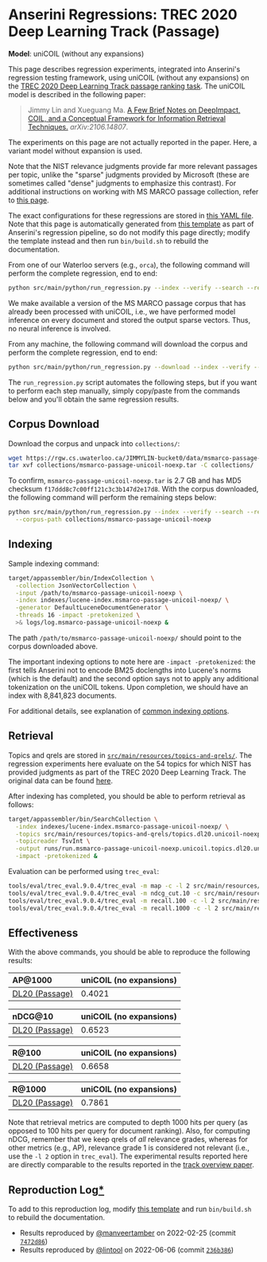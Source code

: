 # Anserini Regressions: TREC 2020 Deep Learning Track (Passage)

**Model**: uniCOIL (without any expansions)

This page describes regression experiments, integrated into Anserini's regression testing framework, using uniCOIL (without any expansions) on the [TREC 2020 Deep Learning Track passage ranking task](https://trec.nist.gov/data/deep2020.html).
The uniCOIL model is described in the following paper:

> Jimmy Lin and Xueguang Ma. [A Few Brief Notes on DeepImpact, COIL, and a Conceptual Framework for Information Retrieval Techniques.](https://arxiv.org/abs/2106.14807) _arXiv:2106.14807_.

The experiments on this page are not actually reported in the paper.
Here, a variant model without expansion is used.

Note that the NIST relevance judgments provide far more relevant passages per topic, unlike the "sparse" judgments provided by Microsoft (these are sometimes called "dense" judgments to emphasize this contrast).
For additional instructions on working with MS MARCO passage collection, refer to [this page](experiments-msmarco-passage.md).

The exact configurations for these regressions are stored in [this YAML file](../src/main/resources/regression/dl20-passage-unicoil-noexp.yaml).
Note that this page is automatically generated from [this template](../src/main/resources/docgen/templates/dl20-passage-unicoil-noexp.template) as part of Anserini's regression pipeline, so do not modify this page directly; modify the template instead and then run `bin/build.sh` to rebuild the documentation.

From one of our Waterloo servers (e.g., `orca`), the following command will perform the complete regression, end to end:

```bash
python src/main/python/run_regression.py --index --verify --search --regression dl20-passage-unicoil-noexp
```

We make available a version of the MS MARCO passage corpus that has already been processed with uniCOIL, i.e., we have performed model inference on every document and stored the output sparse vectors.
Thus, no neural inference is involved.

From any machine, the following command will download the corpus and perform the complete regression, end to end:

```bash
python src/main/python/run_regression.py --download --index --verify --search --regression dl20-passage-unicoil-noexp
```

The `run_regression.py` script automates the following steps, but if you want to perform each step manually, simply copy/paste from the commands below and you'll obtain the same regression results.

## Corpus Download

Download the corpus and unpack into `collections/`:

```bash
wget https://rgw.cs.uwaterloo.ca/JIMMYLIN-bucket0/data/msmarco-passage-unicoil-noexp.tar -P collections/
tar xvf collections/msmarco-passage-unicoil-noexp.tar -C collections/
```

To confirm, `msmarco-passage-unicoil-noexp.tar` is 2.7 GB and has MD5 checksum `f17ddd8c7c00ff121c3c3b147d2e17d8`.
With the corpus downloaded, the following command will perform the remaining steps below:

```bash
python src/main/python/run_regression.py --index --verify --search --regression dl20-passage-unicoil-noexp \
  --corpus-path collections/msmarco-passage-unicoil-noexp
```

## Indexing

Sample indexing command:

```bash
target/appassembler/bin/IndexCollection \
  -collection JsonVectorCollection \
  -input /path/to/msmarco-passage-unicoil-noexp \
  -index indexes/lucene-index.msmarco-passage-unicoil-noexp/ \
  -generator DefaultLuceneDocumentGenerator \
  -threads 16 -impact -pretokenized \
  >& logs/log.msmarco-passage-unicoil-noexp &
```

The path `/path/to/msmarco-passage-unicoil-noexp/` should point to the corpus downloaded above.

The important indexing options to note here are `-impact -pretokenized`: the first tells Anserini not to encode BM25 doclengths into Lucene's norms (which is the default) and the second option says not to apply any additional tokenization on the uniCOIL tokens.
Upon completion, we should have an index with 8,841,823 documents.

For additional details, see explanation of [common indexing options](common-indexing-options.md).

## Retrieval

Topics and qrels are stored in [`src/main/resources/topics-and-qrels/`](../src/main/resources/topics-and-qrels/).
The regression experiments here evaluate on the 54 topics for which NIST has provided judgments as part of the TREC 2020 Deep Learning Track.
The original data can be found [here](https://trec.nist.gov/data/deep2020.html).

After indexing has completed, you should be able to perform retrieval as follows:

```bash
target/appassembler/bin/SearchCollection \
  -index indexes/lucene-index.msmarco-passage-unicoil-noexp/ \
  -topics src/main/resources/topics-and-qrels/topics.dl20.unicoil-noexp.0shot.tsv.gz \
  -topicreader TsvInt \
  -output runs/run.msmarco-passage-unicoil-noexp.unicoil.topics.dl20.unicoil-noexp.0shot.txt \
  -impact -pretokenized &
```

Evaluation can be performed using `trec_eval`:

```bash
tools/eval/trec_eval.9.0.4/trec_eval -m map -c -l 2 src/main/resources/topics-and-qrels/qrels.dl20-passage.txt runs/run.msmarco-passage-unicoil-noexp.unicoil.topics.dl20.unicoil-noexp.0shot.txt
tools/eval/trec_eval.9.0.4/trec_eval -m ndcg_cut.10 -c src/main/resources/topics-and-qrels/qrels.dl20-passage.txt runs/run.msmarco-passage-unicoil-noexp.unicoil.topics.dl20.unicoil-noexp.0shot.txt
tools/eval/trec_eval.9.0.4/trec_eval -m recall.100 -c -l 2 src/main/resources/topics-and-qrels/qrels.dl20-passage.txt runs/run.msmarco-passage-unicoil-noexp.unicoil.topics.dl20.unicoil-noexp.0shot.txt
tools/eval/trec_eval.9.0.4/trec_eval -m recall.1000 -c -l 2 src/main/resources/topics-and-qrels/qrels.dl20-passage.txt runs/run.msmarco-passage-unicoil-noexp.unicoil.topics.dl20.unicoil-noexp.0shot.txt
```

## Effectiveness

With the above commands, you should be able to reproduce the following results:

| AP@1000                                                                                                      | uniCOIL (no expansions)|
|:-------------------------------------------------------------------------------------------------------------|-----------|
| [DL20 (Passage)](https://trec.nist.gov/data/deep2020.html)                                                   | 0.4021    |


| nDCG@10                                                                                                      | uniCOIL (no expansions)|
|:-------------------------------------------------------------------------------------------------------------|-----------|
| [DL20 (Passage)](https://trec.nist.gov/data/deep2020.html)                                                   | 0.6523    |


| R@100                                                                                                        | uniCOIL (no expansions)|
|:-------------------------------------------------------------------------------------------------------------|-----------|
| [DL20 (Passage)](https://trec.nist.gov/data/deep2020.html)                                                   | 0.6658    |


| R@1000                                                                                                       | uniCOIL (no expansions)|
|:-------------------------------------------------------------------------------------------------------------|-----------|
| [DL20 (Passage)](https://trec.nist.gov/data/deep2020.html)                                                   | 0.7861    |

Note that retrieval metrics are computed to depth 1000 hits per query (as opposed to 100 hits per query for document ranking).
Also, for computing nDCG, remember that we keep qrels of _all_ relevance grades, whereas for other metrics (e.g., AP), relevance grade 1 is considered not relevant (i.e., use the `-l 2` option in `trec_eval`).
The experimental results reported here are directly comparable to the results reported in the [track overview paper](https://arxiv.org/abs/2102.07662).

## Reproduction Log[*](reproducibility.md)

To add to this reproduction log, modify [this template](../src/main/resources/docgen/templates/dl20-passage-unicoil-noexp.template) and run `bin/build.sh` to rebuild the documentation.

+ Results reproduced by [@manveertamber](https://github.com/manveertamber) on 2022-02-25 (commit [`7472d86`](https://github.com/castorini/anserini/commit/7472d862c7311bc8bbd30655c940d6396e27c223))
+ Results reproduced by [@lintool](https://github.com/lintool) on 2022-06-06 (commit [`236b386`](https://github.com/castorini/anserini/commit/236b386ddc11d292b4b736162b59488a02236d6c))
